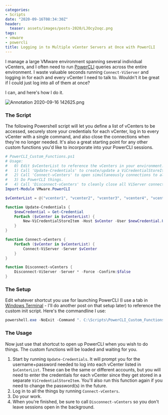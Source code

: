```yaml
---
categories:
- Scripts
date: "2020-09-16T08:34:30Z"
header:
  teaser: assets/images/posts-2020/LJOcy2oqc.png
tags:
- vmware
- powercli
title: Logging in to Multiple vCenter Servers at Once with PowerCLI
---
```


I manage a large VMware environment spanning several individual vCenters, and I often need to run [PowerCLI](https://code.vmware.com/web/tool/12.0.0/vmware-powercli) queries across the entire environment. I waste valuable seconds running `Connect-ViServer` and logging in for each and every vCenter I need to talk to. Wouldn't it be great if I could just log into all of them at once?

I can, and here's how I do it.

![Annotation 2020-09-16 142625.png](/assets/images/posts-2020/LJOcy2oqc.png)

### The Script
The following Powershell script will let you define a list of vCenters to be accessed, securely store your credentials for each vCenter, log in to every vCenter with a single command, and also close the connections when they're no longer needed. It's also a great starting point for any other custom functions you'd like to incorporate into your PowerCLI sessions.
```powershell
# PowerCLI_Custom_Functions.ps1
# Usage:
#   0) Edit $vCenterList to reference the vCenters in your environment.
#   1) Call 'Update-Credentials' to create/update a ViCredentialStoreItem to securely store your username and password.
#   2) Call 'Connect-vCenters' to open simultaneously connections to all the vCenters in your environment. 
#   3) Do PowerCLI things.
#   4) Call 'Disconnect-vCenters' to cleanly close all ViServer connections because housekeeping.
Import-Module VMware.PowerCLI

$vCenterList = @("vcenter1", "vcenter2", "vcenter3", "vcenter4", "vcenter5")

function Update-Credentials {
    $newCredential = Get-Credential
    ForEach ($vCenter in $vCenterList) {
        New-ViCredentialStoreItem -Host $vCenter -User $newCredential.UserName -Password $newCredential.GetNetworkCredential().password
    }
}

function Connect-vCenters {
    ForEach ($vCenter in $vCenterList) {
        Connect-ViServer -Server $vCenter
    }
}

function Disconnect-vCenters {
    Disconnect-ViServer -Server * -Force -Confirm:$false
}
```
### The Setup
Edit whatever shortcut you use for launching PowerCLI (I use a tab in [Windows Terminal](https://github.com/microsoft/terminal) - I'll do another post on that setup later) to reference the custom init script. Here's the commandline I use:
```powershell
powershell.exe -NoExit -Command ". C:\Scripts\PowerCLI_Custom_Functions.ps1"
```
### The Usage
Now just use that shortcut to open up PowerCLI when you wish to do things. The custom functions will be loaded and waiting for you.
1. Start by running `Update-Credentials`. It will prompt you for the username+password needed to log into each vCenter listed in `$vCenterList`. These can be the same or different accounts, but you will need to enter the credentials for each vCenter since they get stored in a separate `ViCredentialStoreItem`. You'll also run this function again if you need to change the password(s) in the future.
2. Log in to all the things by running `Connect-vCenters`. 
3. Do your work.
4. When you're finished, be sure to call `Disconnect-vCenters` so you don't leave sessions open in the background.
